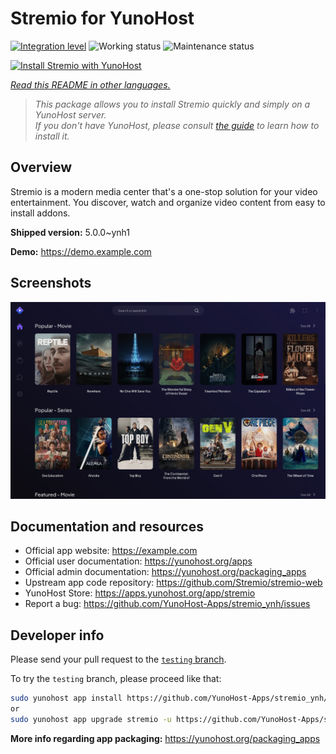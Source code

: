 <!--
N.B.: This README was automatically generated by <https://github.com/YunoHost/apps/tree/master/tools/readme_generator>
It shall NOT be edited by hand.
-->

# Stremio for YunoHost

[![Integration level](https://dash.yunohost.org/integration/stremio.svg)](https://ci-apps.yunohost.org/ci/apps/stremio/) ![Working status](https://ci-apps.yunohost.org/ci/badges/stremio.status.svg) ![Maintenance status](https://ci-apps.yunohost.org/ci/badges/stremio.maintain.svg)

[![Install Stremio with YunoHost](https://install-app.yunohost.org/install-with-yunohost.svg)](https://install-app.yunohost.org/?app=stremio)

*[Read this README in other languages.](./ALL_README.md)*

> *This package allows you to install Stremio quickly and simply on a YunoHost server.*  
> *If you don't have YunoHost, please consult [the guide](https://yunohost.org/install) to learn how to install it.*

## Overview

Stremio is a modern media center that's a one-stop solution for your video entertainment. You discover, watch and organize video content from easy to install addons.

**Shipped version:** 5.0.0~ynh1

**Demo:** <https://demo.example.com>

## Screenshots

![Screenshot of Stremio](./doc/screenshots/screenshot.png)

## Documentation and resources

- Official app website: <https://example.com>
- Official user documentation: <https://yunohost.org/apps>
- Official admin documentation: <https://yunohost.org/packaging_apps>
- Upstream app code repository: <https://github.com/Stremio/stremio-web>
- YunoHost Store: <https://apps.yunohost.org/app/stremio>
- Report a bug: <https://github.com/YunoHost-Apps/stremio_ynh/issues>

## Developer info

Please send your pull request to the [`testing` branch](https://github.com/YunoHost-Apps/stremio_ynh/tree/testing).

To try the `testing` branch, please proceed like that:

```bash
sudo yunohost app install https://github.com/YunoHost-Apps/stremio_ynh/tree/testing --debug
or
sudo yunohost app upgrade stremio -u https://github.com/YunoHost-Apps/stremio_ynh/tree/testing --debug
```

**More info regarding app packaging:** <https://yunohost.org/packaging_apps>
